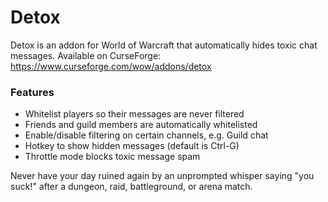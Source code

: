 # Detox

Detox is an addon for World of Warcraft that automatically hides toxic chat messages. Available on CurseForge: https://www.curseforge.com/wow/addons/detox

### Features
- Whitelist players so their messages are never filtered
- Friends and guild members are automatically whitelisted
- Enable/disable filtering on certain channels, e.g. Guild chat
- Hotkey to show hidden messages (default is Ctrl-G)
- Throttle mode blocks toxic message spam

Never have your day ruined again by an unprompted whisper saying "you suck!" after a dungeon, raid, battleground, or arena match.
